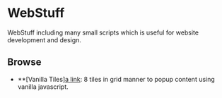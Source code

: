 # WebStuff

WebStuff including many small scripts which is useful for website development and design.

## Browse

- **[Vanilla Tiles][a link](WebStuff/vanilla-tiles): 8 tiles in grid manner to popup content using vanilla javascript.